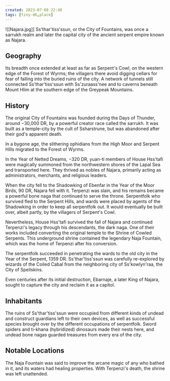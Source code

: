 ```yaml
---
created: 2023-07-08 22:48
tags: [tiny-d6,place]
---
```

![[Najara.jpg]]
Ss'thar'tiss'ssun, or the City of Fountains, was once a sarrukh realm and later the capital city of the ancient serpent empire known as Najara.

## Geography
Its breadth once extended at least as far as Serpent's Cowl, on the western edge of the Forest of Wyrms; the villagers there avoid digging cellars for fear of falling into the buried ruins of the city. A network of tunnels still connected Ss'thar'tiss'ssun with Ss'zuraass'nee and to caverns beneath Mount Hlim at the southern edge of the Greypeak Mountains.

## History
The original City of Fountains was founded during the Days of Thunder, around −30,000 DR, by a powerful creator race called the sarrukh. It was built as a temple-city by the cult of Ssharstrune, but was abandoned after their god's apparent death.

In a bygone age, the slithering ophidians from the High Moor and Serpent Hills migrated to the Forest of Wyrms.

In the Year of Netted Dreams, −320 DR, yuan-ti members of House Hss'tafi were magically summoned from the northwestern shores of the Lapal Sea and transported here. They thrived as nobles of Najara, primarily acting as administrators, merchants, and religious leaders.

When the city fell to the Shadowking of Ebenfar in the Year of the Moor Birds, 90 DR, Najara fell with it. Terpenzi was slain, and his remains became a powerful bone naga that continued to serve the throne. Serpentfolk who survived fled to the Serpent Hills, and wards were placed by agents of the Shadowking in order to keep all serpentfolk out. It would eventually be built over, albeit partly, by the villagers of Serpent's Cowl.

Nevertheless, House Hss'tafi survived the fall of Najara and continued Terpenzi's legacy through his descendants, the dark naga. One of their works included converting the original temple to the Shrine of Cowled Serpents. This underground shrine contained the legendary Naja Fountain, which was the home of Terpenzi after his conversion.

The serpentfolk succeeded in penetrating the wards to the old city in the Year of the Serpent, 1359 DR. Ss'thar'tiss'ssun was carefully re-explored by wizards of the Coiled Cabal from the neighboring city of Ss'kowlyn'raa, the City of Spellskins.

Even centuries after its initial destruction, Ebarnaje, a later King of Najara, sought to capture the city and reclaim it as a capitol.

## Inhabitants
The ruins of Ss'thar'tiss'ssun were occupied from different kinds of undead and construct guardians left to their own devices, as well as successful species brought over by the different occupations of serpentfolk. Sword spiders and ti-khana (hybridized) dinosaurs made their nests here, and undead bone nagas guarded treasures from every era of the city.

## Notable Locations
The Naja Fountain was said to improve the arcane magic of any who bathed in it, and its waters had healing properties. With Terpenzi's death, the shrine was left unattended.
